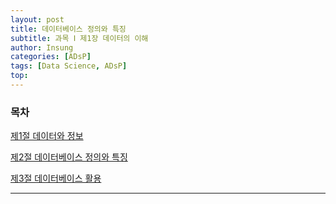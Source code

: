```yaml
---
layout: post
title: 데이터베이스 정의와 특징
subtitle: 과목 Ⅰ 제1장 데이터의 이해
author: Insung
categories: [ADsP]
tags: [Data Science, ADsP]
top:
---
```


### 목차

[제1절 데이터와 정보](/adsp/2025/03/28/Introduction-to-data.html)

[제2절 데이터베이스 정의와 특징]()

[제3절 데이터베이스 활용]()

---